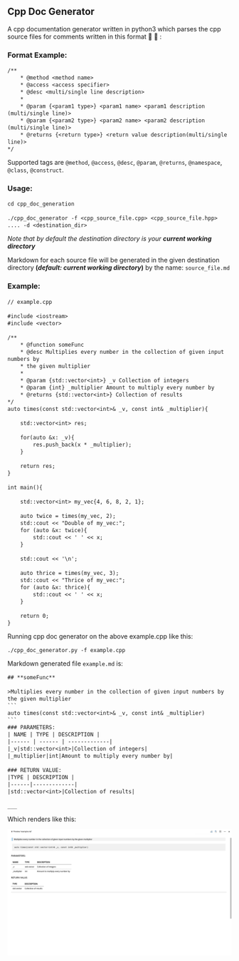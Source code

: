 ## Cpp Doc Generator

A cpp documentation generator written in python3 which parses the cpp source files for comments written in this format :fax: :pencil: :

### Format Example:
```
/**
    * @method <method name>
    * @access <access specifier>
    * @desc <multi/single line description>
    *
    * @param {<param1 type>} <param1 name> <param1 description (multi/single line)>
    * @param {<param2 type>} <param2 name> <param2 description (multi/single line)>
    * @returns {<return type>} <return value description(multi/single line)>
*/

```

Supported tags are `@method`, `@access`, `@desc`, `@param`, `@returns`, `@namespace`, `@class`, `@construct`.

### Usage:

```
cd cpp_doc_generation

./cpp_doc_generator -f <cpp_source_file.cpp> <cpp_source_file.hpp> .... -d <destination_dir>
```
 *Note that by default the destination directory is your **current working directory***

 Markdown for each source file will be generated in the given destination directory **(*default: current working directory*)** by the name: `source_file.md`

### Example:

```
// example.cpp

#include <iostream>
#include <vector>

/**
    * @function someFunc
    * @desc Multiplies every number in the collection of given input numbers by
    * the given multiplier
    *
    * @param {std::vector<int>} _v Collection of integers
    * @param {int} _multiplier Amount to multiply every number by
    * @returns {std::vector<int>} Collection of results
*/
auto times(const std::vector<int>& _v, const int& _multiplier){
    
    std::vector<int> res;

    for(auto &x: _v){
        res.push_back(x * _multiplier);
    }

    return res;
}

int main(){

    std::vector<int> my_vec{4, 6, 8, 2, 1};

    auto twice = times(my_vec, 2);
    std::cout << "Double of my_vec:";
    for (auto &x: twice){
        std::cout << ' ' << x;
    }

    std::cout << '\n';

    auto thrice = times(my_vec, 3);
    std::cout << "Thrice of my_vec:";
    for (auto &x: thrice){
        std::cout << ' ' << x;
    }

    return 0;
}
```

Running cpp doc generator on the above example.cpp like this:
```
./cpp_doc_generator.py -f example.cpp
```

Markdown generated file `example.md` is:
~~~
## **someFunc**

>Multiplies every number in the collection of given input numbers by the given multiplier
```
auto times(const std::vector<int>& _v, const int& _multiplier)
```
### PARAMETERS:
| NAME | TYPE | DESCRIPTION |
|------ | ------ | -------------|
|_v|std::vector<int>|Collection of integers|
|_multiplier|int|Amount to multiply every number by|

### RETURN VALUE:
|TYPE | DESCRIPTION |
|------|-------------|
|std::vector<int>|Collection of results|

___
~~~

Which renders like this:

![example.md](./example_md.png)

